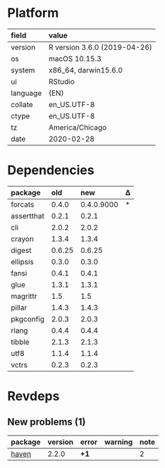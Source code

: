 # Platform

|field    |value                        |
|:--------|:----------------------------|
|version  |R version 3.6.0 (2019-04-26) |
|os       |macOS  10.15.3               |
|system   |x86_64, darwin15.6.0         |
|ui       |RStudio                      |
|language |(EN)                         |
|collate  |en_US.UTF-8                  |
|ctype    |en_US.UTF-8                  |
|tz       |America/Chicago              |
|date     |2020-02-28                   |

# Dependencies

|package    |old    |new        |Δ  |
|:----------|:------|:----------|:--|
|forcats    |0.4.0  |0.4.0.9000 |*  |
|assertthat |0.2.1  |0.2.1      |   |
|cli        |2.0.2  |2.0.2      |   |
|crayon     |1.3.4  |1.3.4      |   |
|digest     |0.6.25 |0.6.25     |   |
|ellipsis   |0.3.0  |0.3.0      |   |
|fansi      |0.4.1  |0.4.1      |   |
|glue       |1.3.1  |1.3.1      |   |
|magrittr   |1.5    |1.5        |   |
|pillar     |1.4.3  |1.4.3      |   |
|pkgconfig  |2.0.3  |2.0.3      |   |
|rlang      |0.4.4  |0.4.4      |   |
|tibble     |2.1.3  |2.1.3      |   |
|utf8       |1.1.4  |1.1.4      |   |
|vctrs      |0.2.3  |0.2.3      |   |

# Revdeps

## New problems (1)

|package                    |version |error  |warning |note |
|:--------------------------|:-------|:------|:-------|:----|
|[haven](problems.md#haven) |2.2.0   |__+1__ |        |2    |

